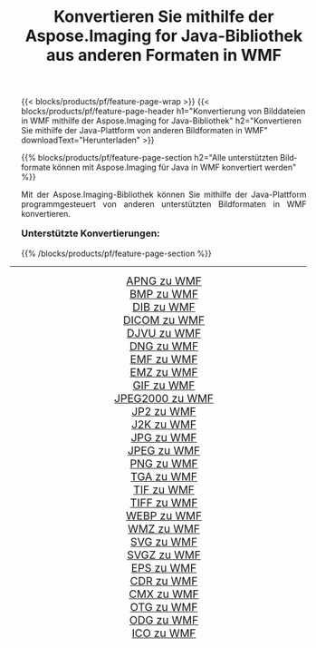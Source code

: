 ﻿---
title: Konvertieren Sie mithilfe der Aspose.Imaging for Java-Bibliothek aus anderen Formaten in WMF 
weight: 3920
url: /de/java/conversion/to/wmf/ 
lang: de
langdirlevel: 2
locales: zh-hans,ja,it,ru,de,es,fr,nl,id,lt,pl,pt,vi,tr,ko,zh-hant,ar,hi,th,sv,cs,uk,he
description: Mit Aspose.Imaging können Sie mithilfe von Java aus anderen Formaten in WMF konvertieren
---

{{< blocks/products/pf/feature-page-wrap >}}
{{< blocks/products/pf/feature-page-header h1="Konvertierung von Bilddateien in WMF mithilfe der Aspose.Imaging for Java-Bibliothek" h2="Konvertieren Sie mithilfe der Java-Plattform von anderen Bildformaten in WMF" downloadText="Herunterladen" >}}


{{% blocks/products/pf/feature-page-section  h2="Alle unterstützten Bildformate können mit Aspose.Imaging für Java in WMF konvertiert werden" %}}
<p align=justify>Mit der Aspose.Imaging-Bibliothek können Sie mithilfe der Java-Plattform programmgesteuert von anderen unterstützten Bildformaten in WMF konvertieren.</p>
<h3 style="margin-top:16px;">
Unterstützte Konvertierungen:
</h3>
{{% /blocks/products/pf/feature-page-section %}}
<div class="container-fluid productfamilypage bg-gray">
    <div class="convertypes bg-gray agp-content section">
        <div class="container">
		<hr style="margin-left:-20px;"/>
		<div class="row other-converters" style="gap: 10px;font-size: 19px;text-align:center;">
		    <div class='col-md-3 other-converter remove-lp remove-rp'><a href="/imaging/de/java/conversion/apng-to-wmf/" style="padding:15px;">APNG zu WMF</a></div>
<div class='col-md-3 other-converter remove-lp remove-rp'><a href="/imaging/de/java/conversion/bmp-to-wmf/" style="padding:15px;">BMP zu WMF</a></div>
<div class='col-md-3 other-converter remove-lp remove-rp'><a href="/imaging/de/java/conversion/dib-to-wmf/" style="padding:15px;">DIB zu WMF</a></div>
<div class='col-md-3 other-converter remove-lp remove-rp'><a href="/imaging/de/java/conversion/dicom-to-wmf/" style="padding:15px;">DICOM zu WMF</a></div>
<div class='col-md-3 other-converter remove-lp remove-rp'><a href="/imaging/de/java/conversion/djvu-to-wmf/" style="padding:15px;">DJVU zu WMF</a></div>
<div class='col-md-3 other-converter remove-lp remove-rp'><a href="/imaging/de/java/conversion/dng-to-wmf/" style="padding:15px;">DNG zu WMF</a></div>
<div class='col-md-3 other-converter remove-lp remove-rp'><a href="/imaging/de/java/conversion/emf-to-wmf/" style="padding:15px;">EMF zu WMF</a></div>
<div class='col-md-3 other-converter remove-lp remove-rp'><a href="/imaging/de/java/conversion/emz-to-wmf/" style="padding:15px;">EMZ zu WMF</a></div>
<div class='col-md-3 other-converter remove-lp remove-rp'><a href="/imaging/de/java/conversion/gif-to-wmf/" style="padding:15px;">GIF zu WMF</a></div>
<div class='col-md-3 other-converter remove-lp remove-rp'><a href="/imaging/de/java/conversion/jpeg2000-to-wmf/" style="padding:15px;">JPEG2000 zu WMF</a></div>
<div class='col-md-3 other-converter remove-lp remove-rp'><a href="/imaging/de/java/conversion/jp2-to-wmf/" style="padding:15px;">JP2 zu WMF</a></div>
<div class='col-md-3 other-converter remove-lp remove-rp'><a href="/imaging/de/java/conversion/j2k-to-wmf/" style="padding:15px;">J2K zu WMF</a></div>
<div class='col-md-3 other-converter remove-lp remove-rp'><a href="/imaging/de/java/conversion/jpg-to-wmf/" style="padding:15px;">JPG zu WMF</a></div>
<div class='col-md-3 other-converter remove-lp remove-rp'><a href="/imaging/de/java/conversion/jpeg-to-wmf/" style="padding:15px;">JPEG zu WMF</a></div>
<div class='col-md-3 other-converter remove-lp remove-rp'><a href="/imaging/de/java/conversion/png-to-wmf/" style="padding:15px;">PNG zu WMF</a></div>
<div class='col-md-3 other-converter remove-lp remove-rp'><a href="/imaging/de/java/conversion/tga-to-wmf/" style="padding:15px;">TGA zu WMF</a></div>
<div class='col-md-3 other-converter remove-lp remove-rp'><a href="/imaging/de/java/conversion/tif-to-wmf/" style="padding:15px;">TIF zu WMF</a></div>
<div class='col-md-3 other-converter remove-lp remove-rp'><a href="/imaging/de/java/conversion/tiff-to-wmf/" style="padding:15px;">TIFF zu WMF</a></div>
<div class='col-md-3 other-converter remove-lp remove-rp'><a href="/imaging/de/java/conversion/webp-to-wmf/" style="padding:15px;">WEBP zu WMF</a></div>
<div class='col-md-3 other-converter remove-lp remove-rp'><a href="/imaging/de/java/conversion/wmz-to-wmf/" style="padding:15px;">WMZ zu WMF</a></div>
<div class='col-md-3 other-converter remove-lp remove-rp'><a href="/imaging/de/java/conversion/svg-to-wmf/" style="padding:15px;">SVG zu WMF</a></div>
<div class='col-md-3 other-converter remove-lp remove-rp'><a href="/imaging/de/java/conversion/svgz-to-wmf/" style="padding:15px;">SVGZ zu WMF</a></div>
<div class='col-md-3 other-converter remove-lp remove-rp'><a href="/imaging/de/java/conversion/eps-to-wmf/" style="padding:15px;">EPS zu WMF</a></div>
<div class='col-md-3 other-converter remove-lp remove-rp'><a href="/imaging/de/java/conversion/cdr-to-wmf/" style="padding:15px;">CDR zu WMF</a></div>
<div class='col-md-3 other-converter remove-lp remove-rp'><a href="/imaging/de/java/conversion/cmx-to-wmf/" style="padding:15px;">CMX zu WMF</a></div>
<div class='col-md-3 other-converter remove-lp remove-rp'><a href="/imaging/de/java/conversion/otg-to-wmf/" style="padding:15px;">OTG zu WMF</a></div>
<div class='col-md-3 other-converter remove-lp remove-rp'><a href="/imaging/de/java/conversion/odg-to-wmf/" style="padding:15px;">ODG zu WMF</a></div>
<div class='col-md-3 other-converter remove-lp remove-rp'><a href="/imaging/de/java/conversion/ico-to-wmf/" style="padding:15px;">ICO zu WMF</a></div>
                </div>
        </div>
    </div>
</div>
<br/>

